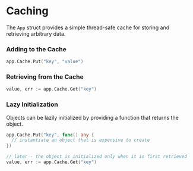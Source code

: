 # Caching

The `App` struct provides a simple thread-safe cache for storing and retrieving arbitrary data.

### Adding to the Cache

```go
app.Cache.Put("key", "value")
```

### Retrieving from the Cache

```go
value, err := app.Cache.Get("key")
```

### Lazy Initialization

Objects can be lazily initialized by providing a function that returns the object.

```go
app.Cache.Put("key", func() any {
  // instantiate an object that is expensive to create
})

// later - the object is initialized only when it is first retrieved
value, err := app.Cache.Get("key")
```
